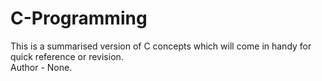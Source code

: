 # C-Programming
This is a summarised version of C concepts which will come in handy for quick reference or revision.
<br>
Author - None.